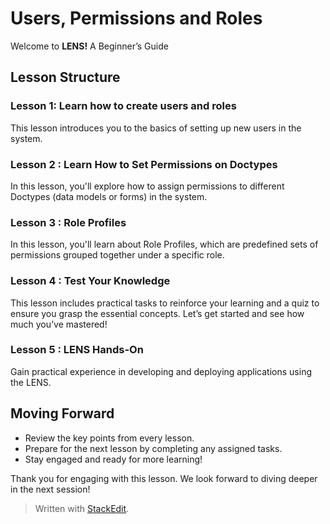 # Users, Permissions and Roles

Welcome to **LENS!** A Beginner’s Guide

## Lesson Structure

### Lesson 1: Learn how to create users and roles

This lesson introduces you to the basics of setting up new users in the system.

### Lesson 2 : Learn How to Set Permissions on Doctypes

In this lesson, you'll explore how to assign permissions to different Doctypes (data models or forms) in the system.


### Lesson 3 : Role Profiles

In this lesson, you'll learn about Role Profiles, which are predefined sets of permissions grouped together under a specific role.


### Lesson 4 : Test Your Knowledge

This lesson includes practical tasks to reinforce your learning and a quiz to ensure you grasp the essential concepts. Let’s get started and see how much you’ve mastered!

### Lesson 5 : LENS Hands-On

Gain practical experience in developing and deploying applications using the LENS.

## Moving Forward

-   Review the key points from every lesson.
-   Prepare for the next lesson by completing any assigned tasks.
-   Stay engaged and ready for more learning!

Thank you for engaging with this lesson. We look forward to diving deeper in the next session!


> Written with [StackEdit](https://stackedit.io/).
<!--stackedit_data:
eyJoaXN0b3J5IjpbLTExOTE4MjE3MjhdfQ==
-->